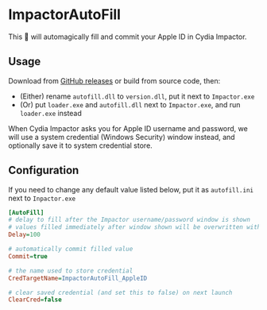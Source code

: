 # ImpactorAutoFill
This 💩 will automagically fill and commit your Apple ID in Cydia Impactor.

## Usage
Download from [GitHub releases](https://github.com/dantmnf/ImpactorAutoFill/releases) or build from source code, then:
* (Either) rename `autofill.dll` to `version.dll`, put it next to `Impactor.exe`  
* (Or) put `loader.exe` and `autofill.dll` next to `Impactor.exe`, and run `loader.exe` instead

When Cydia Impactor asks you for Apple ID username and password, we will use a system credential (Windows Security) window instead, and optionally save it to system credential store.

## Configuration
If you need to change any default value listed below, put it as `autofill.ini` next to `Inpactor.exe`
```ini
[AutoFill]
# delay to fill after the Impactor username/password window is shown
# values filled immediately after window shown will be overwritten with empty one
Delay=100

# automatically commit filled value
Commit=true

# the name used to store credential
CredTargetName=ImpactorAutoFill_AppleID

# clear saved credential (and set this to false) on next launch
ClearCred=false
```
